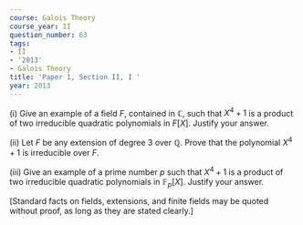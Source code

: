 ```yaml
---
course: Galois Theory
course_year: II
question_number: 63
tags:
- II
- '2013'
- Galois Theory
title: 'Paper 1, Section II, I '
year: 2013
---
```




(i) Give an example of a field $F$, contained in $\mathbb{C}$, such that $X^{4}+1$ is a product of two irreducible quadratic polynomials in $F[X]$. Justify your answer.

(ii) Let $F$ be any extension of degree 3 over $\mathbb{Q}$. Prove that the polynomial $X^{4}+1$ is irreducible over $F$.

(iii) Give an example of a prime number $p$ such that $X^{4}+1$ is a product of two irreducible quadratic polynomials in $\mathbb{F}_{p}[X]$. Justify your answer.

[Standard facts on fields, extensions, and finite fields may be quoted without proof, as long as they are stated clearly.]